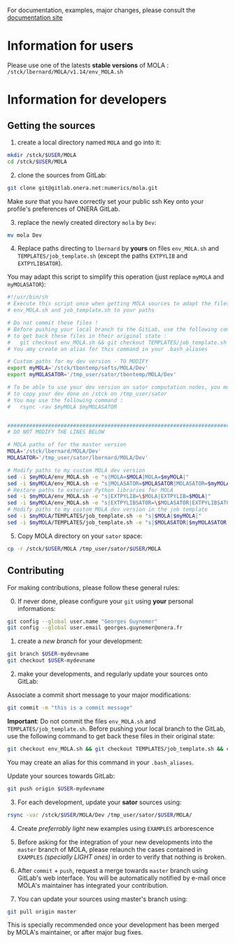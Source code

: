 For documentation, examples, major changes, please consult the [documentation site](https://gitlab.onera.net/numerics/mola/-/wikis/home)

Information for users
=====================

Please use one of the latests **stable versions** of MOLA : `/stck/lbernard/MOLA/v1.14/env_MOLA.sh`


Information for developers
==========================


Getting the sources
-------------------

1. create a local directory named `MOLA` and go into it:

```bash
mkdir /stck/$USER/MOLA
cd /stck/$USER/MOLA
```

2. clone the sources from GitLab:

```bash
git clone git@gitlab.onera.net:numerics/mola.git
```

Make *sure* that you have correctly set your public ssh Key onto your profile's preferences of ONERA GitLab.

3. replace the newly created directory `mola` by `Dev`:

```bash
mv mola Dev
```

4. Replace paths directing to ``lbernard`` by **yours** on files `env_MOLA.sh` and `TEMPLATES/job_template.sh`
   (except the paths `EXTPYLIB` and `EXTPYLIBSATOR`).

You may adapt this script to simplify this operation (just replace `myMOLA` and `myMOLASATOR`):

```bash
#!/usr/bin/sh
# Execute this script once when getting MOLA sources to adapt the files
# env_MOLA.sh and job_template.sh to your paths

# Do not commit these files !
# Before pushing your local branch to the GitLab, use the following command
# to get back these files in their original state :
#   git checkout env_MOLA.sh && git checkout TEMPLATES/job_template.sh && chmod a+r env_MOLA.sh TEMPLATES/job_template.sh
# You amy create an alias for this command in your .bash_aliases

# Custom paths for my dev version - TO MODIFY
export myMOLA='/stck/tbontemp/softs/MOLA/Dev'
export myMOLASATOR='/tmp_user/sator/tbontemp/MOLA/Dev'

# To be able to use your dev version on sator computation nodes, you must first
# to copy your dev done on /stck on /tmp_user/sator
# You may use the following command :
#   rsync -rav $myMOLA $myMOLASATOR


################################################################################
# DO NOT MODIFY THE LINES BELOW

# MOLA paths of for the master version
MOLA='/stck/lbernard/MOLA/Dev'
MOLASATOR='/tmp_user/sator/lbernard/MOLA/Dev'

# Modify paths to my custom MOLA dev version
sed -i $myMOLA/env_MOLA.sh -e "s|MOLA=$MOLA|MOLA=$myMOLA|"
sed -i $myMOLA/env_MOLA.sh -e "s|MOLASATOR=$MOLASATOR|MOLASATOR=$myMOLASATOR|"
# Restore paths to exterior Python libraries for MOLA
sed -i $myMOLA/env_MOLA.sh -e "s|EXTPYLIB=\$MOLA|EXTPYLIB=$MOLA|"
sed -i $myMOLA/env_MOLA.sh -e "s|EXTPYLIBSATOR=\$MOLASATOR|EXTPYLIBSATOR=$MOLASATOR|"
# Modify paths to my custom MOLA dev version in the job template
sed -i $myMOLA/TEMPLATES/job_template.sh -e "s|$MOLA|$myMOLA|"
sed -i $myMOLA/TEMPLATES/job_template.sh -e "s|$MOLASATOR|$myMOLASATOR|"
```

5. Copy MOLA directory on your `sator` space:

```bash
cp -r /stck/$USER/MOLA /tmp_user/sator/$USER/MOLA
```


Contributing
------------

For making contributions, please follow these general rules:

0. If never done, please configure your `git` using **your** personal informations:

```bash
git config --global user.name "Georges Guynemer"
git config --global user.email georges.guynemer@onera.fr
```

1. create a *new branch* for your development:

```bash
git branch $USER-mydevname
git checkout $USER-mydevname
```

2. make your developments, and regularly update your sources onto GitLab:

Associate a commit short message to your major modifications:
```bash
git commit -m "this is a commit message"
```

**Important**: Do not commit the files `env_MOLA.sh` and `TEMPLATES/job_template.sh`.
Before pushing your local branch to the GitLab, use the following command
to get back these files in their original state:
```bash
git checkout env_MOLA.sh && git checkout TEMPLATES/job_template.sh && chmod a+r env_MOLA.sh TEMPLATES/job_template.sh
```
You may create an alias for this command in your ``.bash_aliases``.

Update your sources towards GitLab:
```bash
git push origin $USER-mydevname
```

3. For each development, update your **sator** sources using:

```bash
rsync -var /stck/$USER/MOLA/Dev /tmp_user/sator/$USER/MOLA/
```

4. Create *preferrably light* new examples using `EXAMPLES` arborescence

5. Before asking for the integration of your new developments into the `master` branch of MOLA, please
   relaunch the cases contained in `EXAMPLES` *(specially LIGHT ones)* in order to verify that nothing
   is broken.

6. After `commit` + `push`, request a merge towards `master` branch using GitLab's web interface.
   You will be automatically notified by e-mail once MOLA's maintainer has integrated your contribution.

7. You can update your sources using master's branch using:

```bash
git pull origin master
```

This is specially recommended once your development has been merged by MOLA's maintainer, or after major bug fixes.
